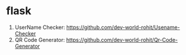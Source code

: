 # flask
1. UserName Checker: https://github.com/dev-world-rohit/Usename-Checker
2. QR Code Generator: https://github.com/dev-world-rohit/Qr-Code-Generator
